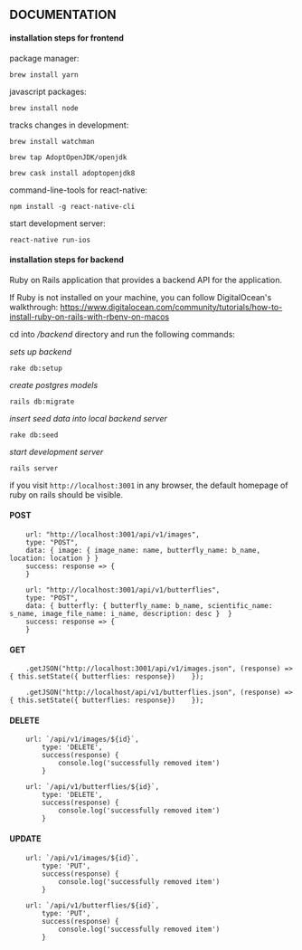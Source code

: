 ## DOCUMENTATION 

#### __installation steps for frontend__

package manager:
	
`brew install yarn`

javascript packages:
	
`brew install node`

tracks changes in development:
	
`brew install watchman`

`brew tap AdoptOpenJDK/openjdk`

`brew cask install adoptopenjdk8`

command-line-tools for react-native:
	
`npm install -g react-native-cli`

start development server:

`react-native run-ios`


#### __installation steps for backend__

Ruby on Rails application that provides a backend API for the application.

If Ruby is not installed on your machine, you can follow DigitalOcean's walkthrough: https://www.digitalocean.com/community/tutorials/how-to-install-ruby-on-rails-with-rbenv-on-macos

cd into _/backend_ directory and run the following commands:

_sets up backend_

`rake db:setup`

_create postgres models_

`rails db:migrate`

_insert seed data into local backend server_

`rake db:seed`

_start development server_

`rails server`

if you visit `http://localhost:3001` in any browser, the default homepage of ruby on rails should be visible.

#### POST

```
	url: "http://localhost:3001/api/v1/images",
	type: "POST",
	data: { image: { image_name: name, butterfly_name: b_name, location: location }	}
	success: response => {
	}
```

```
	url: "http://localhost:3001/api/v1/butterflies",
	type: "POST",
	data: { butterfly: { butterfly_name: b_name, scientific_name: s_name, image_file_name: i_name, description: desc }	}
	success: response => {
	}
```

#### GET

```
	.getJSON("http://localhost:3001/api/v1/images.json", (response) => { this.setState({ butterflies: response})	});
	
	.getJSON("http://localhost/api/v1/butterflies.json", (response) => { this.setState({ butterflies: response})	});
```

#### DELETE

```
	url: `/api/v1/images/${id}`,
        type: 'DELETE',
        success(response) {
            console.log('successfully removed item')
        }
```


```
	url: `/api/v1/butterflies/${id}`,
        type: 'DELETE',
        success(response) {
            console.log('successfully removed item')
        }
```

#### UPDATE

```
	url: `/api/v1/images/${id}`,
        type: 'PUT',
        success(response) {
            console.log('successfully removed item')
        }
```

```
	url: `/api/v1/butterflies/${id}`,
        type: 'PUT',
        success(response) {
            console.log('successfully removed item')
        }
```



